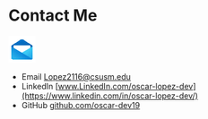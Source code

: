 # Contact Me
![](mail.gif)

- Email [Lopez2116@csusm.edu](mailto:lopez2116@csusm.edu)
- LinkedIn [www.LinkedIn.com/oscar-lopez-dev](https://www.linkedin.com/in/oscar-lopez-dev/)
- GitHub [ github.com/oscar-dev19 ](https://github.com/oscar-dev19)

